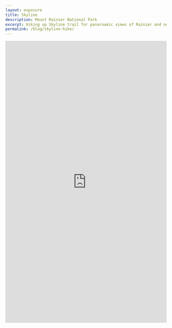 ```yaml
---
layout: exposure
title: Skyline
description: Mount Rainier National Park
excerpt: Hiking up Skyline trail for panaroamic views of Rainier and neighbors!
permalink: /blog/skyline-hike/
---
```


<iframe title="Story embed" id="exposure-embed" class="exposure-post-embed" src="https://amans.exposure.co/skyline?embed=true" style="width:100%;min-height:880px;margin-bottom:5px;border:none;"></iframe><br><script type="text/javascript" src="https://js.exposure.co/embed/exposure-embed.js"></script>
